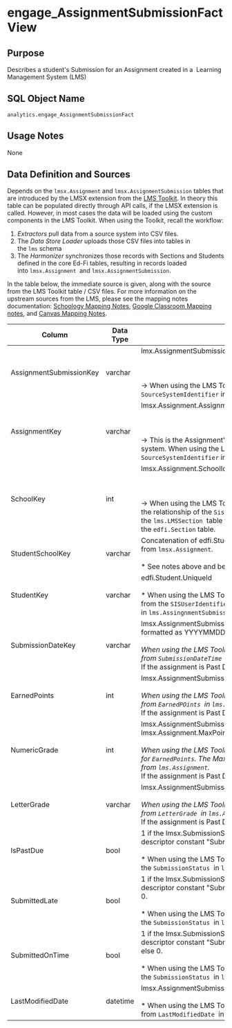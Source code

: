 # engage_AssignmentSubmissionFact View

## Purpose

Describes a student's Submission for an Assignment created in a  Learning
Management System (LMS)

## SQL Object Name

`analytics.engage_AssignmentSubmissionFact`

## Usage Notes

None

## Data Definition and Sources

Depends on the `lmsx.Assignment` and `lmsx.AssignmentSubmission` tables that are
introduced by the LMSX extension from the [LMS
Toolkit](https://edfi.atlassian.net/wiki/spaces/EXCHANGE/pages/22498933/Ed-Fi+LMS+Toolkit).
In theory this table can be populated directly through API calls, if the LMSX
extension is called. However, in most cases the data will be loaded using the
custom components in the LMS Toolkit. When using the Toolkit, recall the
workflow:

1. _Extractors_ pull data from a source system into CSV files.
2. The _Data Store Loader_ uploads those CSV files into tables in
    the `lms` schema
3. The _Harmonizer_ synchronizes those records with Sections and Students
    defined in the core Ed-Fi tables, resulting in records loaded
    into `lmsx.Assignment`  and `lmsx.AssignmentSubmission`.

In the table below, the immediate source is given, along with the source from
the LMS Toolkit table / CSV files. For more information on the upstream sources
from the LMS, please see the mapping notes documentation: [Schoology Mapping
Notes](https://edfi.atlassian.net/wiki/spaces/EXCHANGE/pages/22498957/Schoology+Mapping+Notes), [Google
Classroom Mapping
notes](https://edfi.atlassian.net/wiki/spaces/EXCHANGE/pages/22498959/Google+Classroom+Mapping+notes),
and [Canvas Mapping
Notes](https://edfi.atlassian.net/wiki/spaces/EXCHANGE/pages/22498961/Canvas+Mapping+Notes).

| Column | Data Type | Source | Description |
| --- | --- | --- | --- |
| AssignmentSubmissionKey | varchar | lmx.AssignmentSubmission.AssignmentSubmissionIdentifier<br/><br/>  <br/><br/>→ When using the LMS Toolkit, this value comes from `SourceSystemIdentifier` in `lms.AssignmentSubmission`. | This is the natural key from the source system |
| AssignmentKey | varchar | lmsx.Assignment.AssignmentIdentifier<br/><br/>  <br/><br/>→ This is the Assignment's natural key from the source system. When using the LMS Toolkit, this value comes from `SourceSystemIdentifier` in `lms.Assignment`. | Unique key for the related assignment (see [engage\_AssignmentDim View](./engage_assignmentdim-view.md)) |
| SchoolKey | int | lmsx.Assignment.SchoolId<br/><br/>  <br/><br/>→ When using the LMS Toolkit, this value is inferred from the relationship of the `SisSectionIdentifier` in the `lms.LMSSection`  table to `SectionIdentifier`  in the `edfi.Section` table. | Unique key for the related school |
| StudentSchoolKey | varchar | Concatenation of edfi.Student.UniqueId and SchoolId from `lmsx.Assignment`.<br/><br/>*   See notes above and below for LMS Toolkit sources | Unique key for a student-in-a-school |
| StudentKey | varchar | edfi.Student.UniqueId<br/><br/>*   When using the LMS Toolkit, this value originally comes from the `SISUserIdentifier`  value in `lms.AssingnmentSubmission`. | Unique key for a student |
| SubmissionDateKey | varchar | lmsx.AssignmentSubmission.SubmissionDateTime formatted as YYYYMMDD<br/><br/>_When using the LMS Toolkit, this value comes from `SubmissionDateTime`  in `lms.AssignmentSubmission`.<br/>_   If the assignment is Past Due, then this value will be `null`. | Date key for joining to the [DateDim View](../core-view-collection/datedim-view.md). |
| EarnedPoints | int | lmsx.AssignmentSubmission.EarnedPoints<br/><br/>_When using the LMS Toolkit, this value comes from `EarnedPOints`  in `lms.AssignmentSubmission`.<br/>_   If the assignment is Past Due, then this value will be `null`. | Number of points earned by the student on the submission |
| NumericGrade | int | lmsx.AssignmentSubmission.EarnedPoints / lmsx.Assignment.MaxPoints<br/><br/>_When using the LMS Toolkit, see description above for `EarnedPoints`. The MaxPoints value comes from `lms.Assignment`.<br/>_   If the assignment is Past Due, then this value will be `null`. | The numeric percentage grade |
| LetterGrade | varchar | lmsx.AssignmentSubmission.LetterGrade<br/><br/>_When using the LMS Toolkit, this value comes from `LetterGrade`  in `lms.AssignmentSubmission`.<br/>_   If the assignment is Past Due, then this value will be `null`. | The letter grade given on the submission |
| IsPastDue | bool | 1 if the lmsx.SubmissionStatusDescriptor maps to descriptor constant "SubmissionStatus.IsPastDue", else 0.<br/><br/>*   When using the LMS Toolkit, this value is inferred from the `SubmissionStatus`  in `lms.AssignmentSubmission`. | Boolean indicating if the submission is past due (missing) |
| SubmittedLate | bool | 1 if the lmsx.SubmissionStatusDescriptor maps to descriptor constant "SubmissionStatus.SubmittedLate", else 0.<br/><br/>*   When using the LMS Toolkit, this value is inferred from the `SubmissionStatus`  in `lms.AssignmentSubmission`. | Boolean indicating if the submission was turned in after the due date |
| SubmittedOnTime | bool | 1 if the lmsx.SubmissionStatusDescriptor maps to descriptor constant "SubmissionStatus.SubmittedOnTime", else 0.<br/><br/>*   When using the LMS Toolkit, this value is inferred from the `SubmissionStatus`  in `lms.AssignmentSubmission`. | Boolean indicating if the submission was turned in before the due date |
| LastModifiedDate | datetime | lmsx.AssignmentSubmission.LastModifiedDate<br/><br/>*   When using the LMS Toolkit, this value comes from `LastModifiedDate`  in `lms.AssignmentSubmission`. | The last modified date for the submission |
